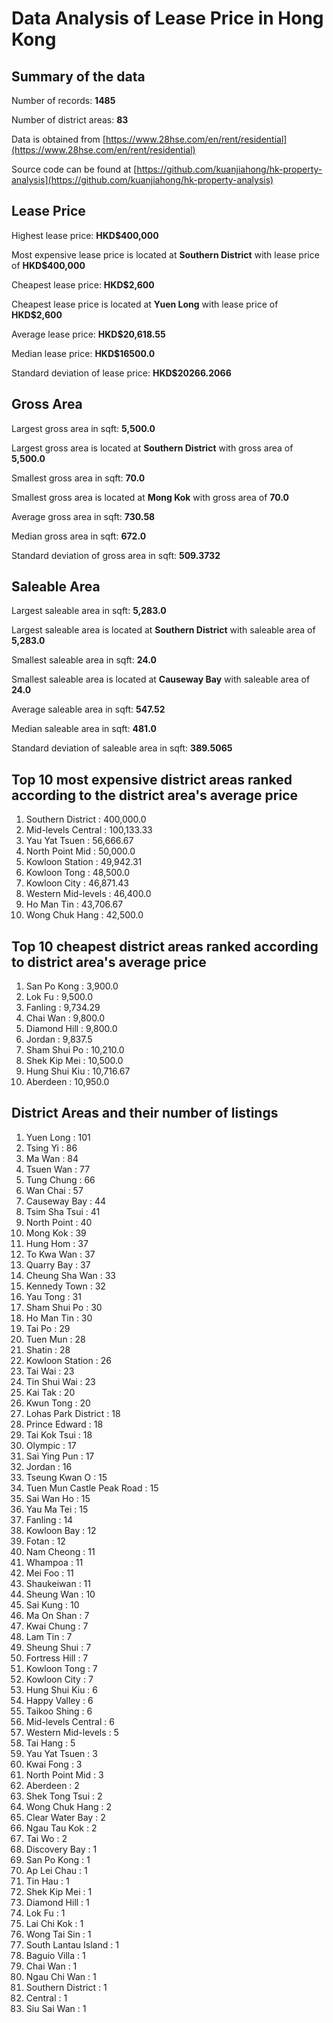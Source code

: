 # Data Analysis of Lease Price in Hong Kong
## Summary of the data
Number of records: **1485**

Number of district areas: **83**

Data is obtained from [https://www.28hse.com/en/rent/residential](https://www.28hse.com/en/rent/residential)

Source code can be found at [https://github.com/kuanjiahong/hk-property-analysis](https://github.com/kuanjiahong/hk-property-analysis)


## Lease Price
Highest lease price: **HKD$400,000**

Most expensive lease price is located at **Southern District** with lease price of **HKD$400,000**

Cheapest lease price: **HKD$2,600**

Cheapest lease price is located at **Yuen Long** with lease price of **HKD$2,600**

Average lease price: **HKD$20,618.55**

Median lease price: **HKD$16500.0**

Standard deviation of lease price: **HKD$20266.2066**


## Gross Area
Largest gross area in sqft: **5,500.0**

Largest gross area is located at **Southern District** with gross area of **5,500.0**

Smallest gross area in sqft: **70.0**

Smallest gross area is located at **Mong Kok** with gross area of **70.0**

Average gross area in sqft: **730.58**

Median gross area in sqft: **672.0**

Standard deviation of gross area in sqft: **509.3732**


## Saleable Area
Largest saleable area in sqft: **5,283.0**

Largest saleable area is located at **Southern District** with saleable area of **5,283.0**

Smallest saleable area in sqft: **24.0**

Smallest saleable area is located at **Causeway Bay** with saleable area of **24.0**

Average saleable area in sqft: **547.52**

Median saleable area in sqft: **481.0**

Standard deviation of saleable area in sqft: **389.5065**


## Top 10 most expensive district areas ranked according to the district area's average price
1. Southern District : 400,000.0
2. Mid-levels Central : 100,133.33
3. Yau Yat Tsuen : 56,666.67
4. North Point Mid : 50,000.0
5. Kowloon Station : 49,942.31
6. Kowloon Tong : 48,500.0
7. Kowloon City : 46,871.43
8. Western Mid-levels : 46,400.0
9. Ho Man Tin : 43,706.67
10. Wong Chuk Hang : 42,500.0

## Top 10 cheapest district areas ranked according to district area's average price
1. San Po Kong : 3,900.0
2. Lok Fu : 9,500.0
3. Fanling : 9,734.29
4. Chai Wan : 9,800.0
5. Diamond Hill : 9,800.0
6. Jordan : 9,837.5
7. Sham Shui Po : 10,210.0
8. Shek Kip Mei : 10,500.0
9. Hung Shui Kiu : 10,716.67
10. Aberdeen : 10,950.0

## District Areas and their number of listings
1. Yuen Long : 101
2. Tsing Yi : 86
3. Ma Wan : 84
4. Tsuen Wan : 77
5. Tung Chung : 66
6. Wan Chai : 57
7. Causeway Bay : 44
8. Tsim Sha Tsui : 41
9. North Point : 40
10. Mong Kok : 39
11. Hung Hom : 37
12. To Kwa Wan : 37
13. Quarry Bay : 37
14. Cheung Sha Wan : 33
15. Kennedy Town : 32
16. Yau Tong : 31
17. Sham Shui Po : 30
18. Ho Man Tin : 30
19. Tai Po : 29
20. Tuen Mun : 28
21. Shatin : 28
22. Kowloon Station : 26
23. Tai Wai : 23
24. Tin Shui Wai : 23
25. Kai Tak : 20
26. Kwun Tong : 20
27. Lohas Park District : 18
28. Prince Edward : 18
29. Tai Kok Tsui : 18
30. Olympic : 17
31. Sai Ying Pun : 17
32. Jordan : 16
33. Tseung Kwan O : 15
34. Tuen Mun Castle Peak Road : 15
35. Sai Wan Ho : 15
36. Yau Ma Tei : 15
37. Fanling : 14
38. Kowloon Bay : 12
39. Fotan : 12
40. Nam Cheong : 11
41. Whampoa : 11
42. Mei Foo : 11
43. Shaukeiwan : 11
44. Sheung Wan : 10
45. Sai Kung : 10
46. Ma On Shan : 7
47. Kwai Chung : 7
48. Lam Tin : 7
49. Sheung Shui : 7
50. Fortress Hill : 7
51. Kowloon Tong : 7
52. Kowloon City : 7
53. Hung Shui Kiu : 6
54. Happy Valley : 6
55. Taikoo Shing : 6
56. Mid-levels Central : 6
57. Western Mid-levels : 5
58. Tai Hang : 5
59. Yau Yat Tsuen : 3
60. Kwai Fong : 3
61. North Point Mid : 3
62. Aberdeen : 2
63. Shek Tong Tsui : 2
64. Wong Chuk Hang : 2
65. Clear Water Bay : 2
66. Ngau Tau Kok : 2
67. Tai Wo : 2
68. Discovery Bay : 1
69. San Po Kong : 1
70. Ap Lei Chau : 1
71. Tin Hau : 1
72. Shek Kip Mei : 1
73. Diamond Hill : 1
74. Lok Fu : 1
75. Lai Chi Kok : 1
76. Wong Tai Sin : 1
77. South Lantau Island : 1
78. Baguio Villa : 1
79. Chai Wan : 1
80. Ngau Chi Wan : 1
81. Southern District : 1
82. Central : 1
83. Siu Sai Wan : 1

